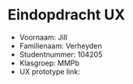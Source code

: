 # Eindopdracht UX

- Voornaam: Jill
- Familienaam: Verheyden
- Studentnummer: 104205
- Klasgroep: MMPb
- UX prototype link: